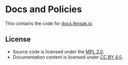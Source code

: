 # Docs and Policies

This contains the code for [docs.fensak.io](https://docs.fensak.io).


## License

- Source code is licensed under the [MPL 2.0](/LICENSE).
- Documentation content is licensed under [CC BY 4.0](/LICENSE-CONTENT).
